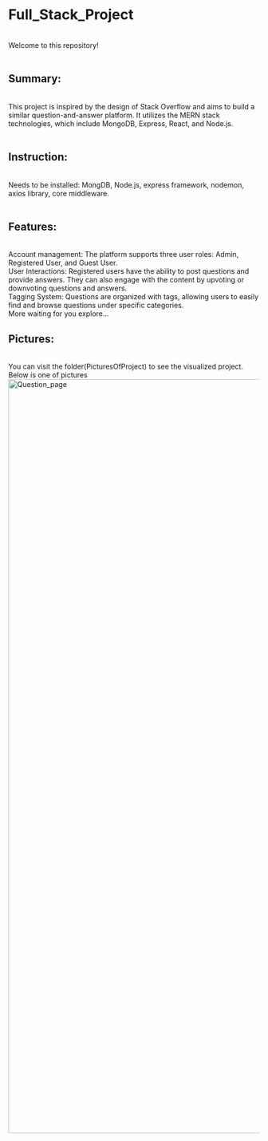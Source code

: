 # Full_Stack_Project
<br>Welcome to this repository!
<br>
<br>
## Summary:
<br>This project is inspired by the design of Stack Overflow and aims to build a similar question-and-answer platform. It utilizes the MERN stack technologies, which include MongoDB, Express, React, and Node.js.
<br>
<br>
## Instruction:
<br>Needs to be installed: MongDB, Node.js, express framework, nodemon, axios library, core middleware.
<br>
<br>
## Features:
<br>Account management: The platform supports three user roles: Admin, Registered User, and Guest User.
<br>User Interactions: Registered users have the ability to post questions and provide answers. They can also engage with the content by upvoting or downvoting questions and answers.
<br>Tagging System: Questions are organized with tags, allowing users to easily find and browse questions under specific categories.
<br>More waiting for you explore...
<br>
## Pictures:
<br>You can visit the folder(PicturesOfProject) to see the visualized project. Below is one of pictures
<img width="1512" alt="Question_page" src="https://github.com/Mingxi-Chen/FullStack_Project/assets/99438536/86f90a0e-6641-4f4b-8485-b58c1e6b6ad6">
